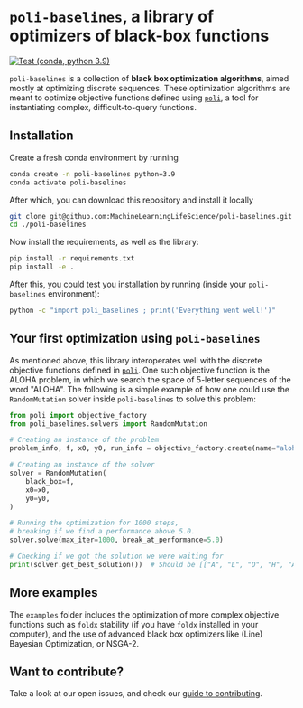 # `poli-baselines`, a library of optimizers of black-box functions

[![Test (conda, python 3.9)](https://github.com/MachineLearningLifeScience/poli-baselines/actions/workflows/python-tox-testing.yml/badge.svg)](https://github.com/MachineLearningLifeScience/poli-baselines/actions/workflows/python-tox-testing.yml)

`poli-baselines` is a collection of **black box optimization algorithms**, aimed mostly at optimizing discrete sequences. These optimization algorithms are meant to optimize objective functions defined using [`poli`](https://github.com/MachineLearningLifeScience/poli), a tool for instantiating complex, difficult-to-query functions.

## Installation

Create a fresh conda environment by running

```bash
conda create -n poli-baselines python=3.9
conda activate poli-baselines
```

After which, you can download this repository and install it locally

```bash
git clone git@github.com:MachineLearningLifeScience/poli-baselines.git
cd ./poli-baselines
```

Now install the requirements, as well as the library:

```bash
pip install -r requirements.txt
pip install -e .
```

After this, you could test you installation by running (inside your `poli-baselines` environment):

```bash
python -c "import poli_baselines ; print('Everything went well!')"
```

## Your first optimization using `poli-baselines`

As mentioned above, this library interoperates well with the discrete objective functions defined in [`poli`](https://github.com/MachineLearningLifeScience/poli). One such objective function is the ALOHA problem, in which we search the space of 5-letter sequences of the word "ALOHA". The following is a simple example of how one could use the `RandomMutation` solver inside `poli-baselines` to solve this problem:

```python
from poli import objective_factory
from poli_baselines.solvers import RandomMutation

# Creating an instance of the problem
problem_info, f, x0, y0, run_info = objective_factory.create(name="aloha")

# Creating an instance of the solver
solver = RandomMutation(
    black_box=f,
    x0=x0,
    y0=y0,
)

# Running the optimization for 1000 steps,
# breaking if we find a performance above 5.0.
solver.solve(max_iter=1000, break_at_performance=5.0)

# Checking if we got the solution we were waiting for
print(solver.get_best_solution())  # Should be [["A", "L", "O", "H", "A"]]
```

## More examples

The `examples` folder includes the optimization of more complex objective functions such as `foldx` stability (if you have `foldx` installed in your computer), and the use of advanced black box optimizers like (Line) Bayesian Optimization, or NSGA-2.

## Want to contribute?

Take a look at our open issues, and check our [guide to contributing](https://github.com/MachineLearningLifeScience/poli-baselines/blob/main/CONTRIBUTING.md).
